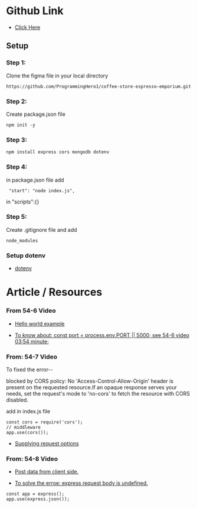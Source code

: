 # Github Link

-   [Click Here](https://github.com/ProgrammingHero1/coffee-store-server)

## Setup

### Step 1:

Clone the figma file in your local directory

```
https://github.com/ProgrammingHero1/coffee-store-espresso-emporium.git
```

### Step 2:

Create package.json file

```
npm init -y
```

### Step 3:

```
npm install express cors mongodb dotenv
```

### Step 4:

in package.json file add

```
 "start": "node index.js",
```

in "scripts":{}

### Step 5:

Create .gitignore file and add

```
node_modules
```

### Setup dotenv

-   [dotenv](https://www.npmjs.com/package/dotenv)

# Article / Resources

### From 54-6 Video

-   [Hello world example](https://expressjs.com/en/starter/hello-world.html)

-   [To know about: const port = process.env.PORT || 5000; see 54-6 video 03:54 minute;]()

### From: 54-7 Video

To fixed the error--

blocked by CORS policy: No 'Access-Control-Allow-Origin' header is present on the requested resource.If an opaque response serves your needs, set the request's mode to 'no-cors' to fetch the resource with CORS disabled.

add in index.js file

```
const cors = require('cors');
// middleware
app.use(cors());
```

-   [Supplying request options](https://developer.mozilla.org/en-US/docs/Web/API/Fetch_API/Using_Fetch#supplying_request_options)

### From: 54-8 Video

-   [Post data from client side.](https://developer.mozilla.org/en-US/docs/Web/API/fetch#options)

-   [To solve the erroe: express request body is undefined.](https://stackoverflow.com/a/55610690/23363732)

```
const app = express();
app.use(express.json());
```
